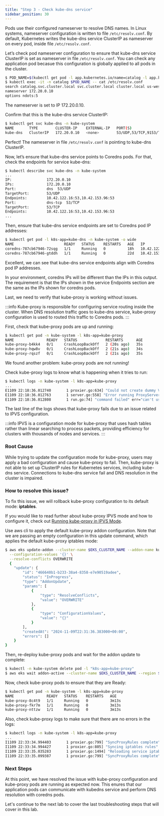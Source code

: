 ```yaml
---
title: "Step 3 - Check kube-dns service"
sidebar_position: 30
---
```


Pods use their configured nameserver to resolve DNS names. In Linux systems, nameserver configuration is written to file `/etc/resolv.conf`. By default, Kubernetes writes the kube-dns service ClusterIP as nameserver on every pod, inside file `/etc/resolv.conf`.

Let’s check pod nameserver configuration to ensure that kube-dns service ClusterIP is set as nameserver in file `/etc/resolv.conf`. You can check any application pod becasue this configuration is globally applied to all pods in the cluster.

```bash timeout=30
$ POD_NAME=$(kubectl get pod -l app.kubernetes.io/name=catalog -l app.kubernetes.io/component=service -n catalog -o jsonpath='{.items[0].metadata.name}')
$ kubectl exec -it -n catalog $POD_NAME -- cat /etc/resolv.conf
search catalog.svc.cluster.local svc.cluster.local cluster.local us-west-2.compute.internal
nameserver 172.20.0.10
options ndots:5
```

The nameserver is set to IP 172.20.0.10.

Confirm that this is the kube-dns service ClusterIP:

```bash timeout=30
$ kubectl get svc kube-dns -n kube-system
NAME       TYPE        CLUSTER-IP    EXTERNAL-IP   PORT(S)                  AGE
kube-dns   ClusterIP   172.20.0.10   <none>        53/UDP,53/TCP,9153/TCP   22d
```

Perfect!
The nameserver in file `/etc/resolv.conf` is pointing to kube-dns ClusterIP.

Now, let’s ensure that kube-dns service points to Coredns pods.
For that, check the endpoints for service kube-dns:

```bash timeout=30
$ kubectl describe svc kube-dns -n kube-system
...
IP:                172.20.0.10
IPs:               172.20.0.10
Port:              dns  53/UDP
TargetPort:        53/UDP
Endpoints:         10.42.122.16:53,10.42.153.96:53
Port:              dns-tcp  53/TCP
TargetPort:        53/TCP
Endpoints:         10.42.122.16:53,10.42.153.96:53
...
```

Then, ensure that kube-dns service endpoints are set to Coredns pod IP addresses:

```bash timeout=30
$ kubectl get pod -l k8s-app=kube-dns -n kube-system -o wide
NAME                       READY   STATUS    RESTARTS   AGE   IP             ...
coredns-787cb67946-72sqg   1/1     Running   0          18h   10.42.122.16   ...
coredns-787cb67946-gtddh   1/1     Running   0          22d   10.42.153.96   ...
```

Excellent, we can see that kube-dns service endpoints align with Coredns pod IP addresses.

In your environment, coredns IPs will be different than the IPs in this output. The requirement is that the IPs shown in the service Endpoints section are the same as the IPs shown for coredns pods.

Last, we need to verify that kube-proxy is working without issues.

:::info
Kube-proxy is responsible for configuring service routing inside the cluster. When DNS resolution traffic goes to kube-dns service, kube-proxy configuration is used to routed this traffic to Coredns pods.
:::

First, check that kube-proxy pods are up and running:

```bash timeout=30
$ kubectl get pod -n kube-system -l k8s-app=kube-proxy
NAME               READY   STATUS             RESTARTS      AGE
kube-proxy-b4kk4   0/1     CrashLoopBackOff   2 (20s ago)   35s
kube-proxy-hqw8v   0/1     CrashLoopBackOff   2 (21s ago)   34s
kube-proxy-rqszf   0/1     CrashLoopBackOff   2 (21s ago)   35s
```

We found another problem: kube-proxy pods are not running!

Check kube-proxy logs to know what is happening when it tries to run:

```bash timeout=30
$ kubectl logs -n kube-system -l k8s-app=kube-proxy
...
E1109 22:18:36.012740       1 proxier.go:634] "Could not create dummy VS" err="no such file or directory" scheduler="r"
E1109 22:18:36.012763       1 server.go:558] "Error running ProxyServer" err="can't use the IPVS proxier: no such file or directory"
E1109 22:18:36.012808       1 run.go:74] "command failed" err="can't use the IPVS proxier: no such file or directory"
```

The last line of the logs shows that kube-proxy fails due to an issue related to IPVS configuration.

:::info
IPVS is a configuration mode for kube-proxy that uses hash tables rather than linear searching to process packets, providing efficiency for clusters with thousands of nodes and services.
:::

### Root Cause

While trying to update the configuration mode for kube-proxy, users may apply a bad configuration and cause kube-proxy to fail. Then, kube-proxy is not able to set up ClusterIP rules for Kubernetes services, including kube-dns service. Connections to kube-dns service fail and DNS resolution in the cluster is impaired.

### How to resolve this issue?

To fix this issue, we will rollback kube-proxy configuration to its default mode: **iptables**.

If you would like to read further about kube-proxy IPVS mode and how to configure it, check out [Running kube-proxy in IPVS Mode](https://docs.aws.amazon.com/eks/latest/best-practices/ipvs.html).

Use aws cli to apply the default kube-proxy addon configuration. Note that we are passing an empty configuration in this update command, which applies the default kube-proxy iptables mode:

```bash timeout=30 wait=5
$ aws eks update-addon --cluster-name $EKS_CLUSTER_NAME --addon-name kube-proxy --region $AWS_REGION \
  --configuration-values '{}' \
  --resolve-conflicts OVERWRITE
  {
    "update": {
        "id": "466640b1-b233-38a4-8358-e7e90519adee",
        "status": "InProgress",
        "type": "AddonUpdate",
        "params": [
            {
                "type": "ResolveConflicts",
                "value": "OVERWRITE"
            },
            {
                "type": "ConfigurationValues",
                "value": "{}"
            }
        ],
        "createdAt": "2024-11-09T22:31:36.383000+00:00",
        "errors": []
    }
}
```

Then, re-deploy kube-proxy pods and wait for the addon update to complete:

```bash timeout=180 wait=5
$ kubectl -n kube-system delete pod -l "k8s-app=kube-proxy"
$ aws eks wait addon-active --cluster-name $EKS_CLUSTER_NAME --region $AWS_REGION  --addon-name kube-proxy
```

Now, check kube-proxy pods to ensure that they are Ready:

```bash timeout=30
$ kubectl get pod -n kube-system -l k8s-app=kube-proxy
NAME               READY   STATUS    RESTARTS   AGE
kube-proxy-8c4t9   1/1     Running   0          3m13s
kube-proxy-fkr7m   1/1     Running   0          3m13s
kube-proxy-nttzw   1/1     Running   0          3m13s
```

Also, check kube-proxy logs to make sure that there are no errors in the logs:

```bash timeout=30
$ kubectl logs -n kube-system -l k8s-app=kube-proxy
...
I1109 22:33:34.994403       1 proxier.go:799] "SyncProxyRules complete" elapsed="63.815782ms"
I1109 22:33:34.994427       1 proxier.go:805] "Syncing iptables rules"
I1109 22:33:35.035283       1 proxier.go:1494] "Reloading service iptables data" numServices=0 numEndpoints=0 numFilterChains=5 numFilterRules=3 numNATChains=4 numNATRules=5
I1109 22:33:35.099387       1 proxier.go:799] "SyncProxyRules complete" elapsed="104.958328ms"
```

### Next Steps

At this point, we have resolved the issue with kube-proxy configuration and kube-proxy pods are running as expected now. This enures that our application pods can communicate with kubedns service and perform DNS resolution with coredns pods.

Let's continue to the next lab to cover the last troubleshooting steps that will cover in this lab.

